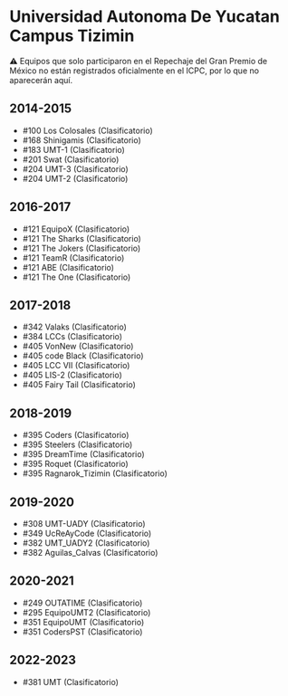 # Universidad Autonoma De Yucatan Campus Tizimin

:warning: Equipos que solo participaron en el Repechaje del Gran Premio de México no están registrados oficialmente en el ICPC, por lo que no aparecerán aquí.

## 2014-2015

- #100 Los Colosales (Clasificatorio)
- #168 Shinigamis (Clasificatorio)
- #183 UMT-1 (Clasificatorio)
- #201 Swat (Clasificatorio)
- #204 UMT-3 (Clasificatorio)
- #204 UMT-2 (Clasificatorio)

## 2016-2017

- #121 EquipoX (Clasificatorio)
- #121 The Sharks (Clasificatorio)
- #121 The Jokers (Clasificatorio)
- #121 TeamR (Clasificatorio)
- #121 ABE (Clasificatorio)
- #121 The One (Clasificatorio)

## 2017-2018

- #342 Valaks (Clasificatorio)
- #384 LCCs (Clasificatorio)
- #405 VonNew (Clasificatorio)
- #405 code Black (Clasificatorio)
- #405 LCC VII (Clasificatorio)
- #405 LIS-2 (Clasificatorio)
- #405 Fairy Tail (Clasificatorio)

## 2018-2019

- #395 Coders (Clasificatorio)
- #395 Steelers (Clasificatorio)
- #395 DreamTime (Clasificatorio)
- #395 Roquet (Clasificatorio)
- #395 Ragnarok_Tizimin (Clasificatorio)

## 2019-2020

- #308 UMT-UADY (Clasificatorio)
- #349 UcReAyCode (Clasificatorio)
- #382 UMT_UADY2 (Clasificatorio)
- #382 Aguilas_Calvas (Clasificatorio)

## 2020-2021

- #249 OUTATIME (Clasificatorio)
- #295 EquipoUMT2 (Clasificatorio)
- #351 EquipoUMT (Clasificatorio)
- #351  CodersPST (Clasificatorio)

## 2022-2023

- #381 UMT (Clasificatorio)


